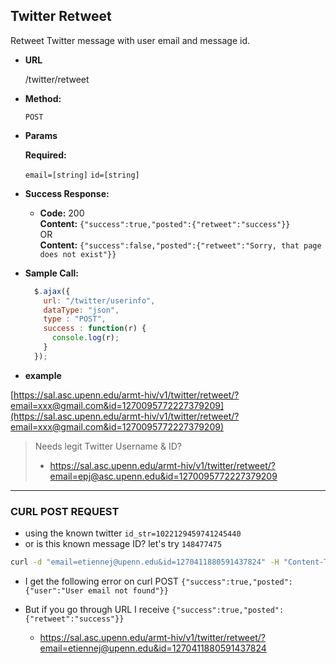 **Twitter Retweet**
----
  Retweet Twitter message with user email and message id. 
 

* **URL**

  /twitter/retweet

* **Method:**

  `POST`

*  **Params**

   **Required:**

   `email=[string]`
   `id=[string]`

* **Success Response:**

  * **Code:** 200 <br />
    **Content:** `{"success":true,"posted":{"retweet":"success"}}`<br />
     OR <br />
    **Content:** `{"success":false,"posted":{"retweet":"Sorry, that page does not exist"}}`

* **Sample Call:**

  ```javascript
    $.ajax({
      url: "/twitter/userinfo",
      dataType: "json",
      type : "POST",
      success : function(r) {
        console.log(r);
      }
    });
  ```
  
  
* **example**

[https://sal.asc.upenn.edu/armt-hiv/v1/twitter/retweet/?email=xxx@gmail.com&id=1270095772227379209](https://sal.asc.upenn.edu/armt-hiv/v1/twitter/retweet/?email=xxx@gmail.com&id=1270095772227379209)


> Needs legit Twitter Username & ID?
> 
> - https://sal.asc.upenn.edu/armt-hiv/v1/twitter/retweet/?email=epj@asc.upenn.edu&id=1270095772227379209


___________

### CURL POST REQUEST

- using the known twitter `id_str=1022129459741245440`
- or is this known message ID? let's try `148477475`

```bash
curl -d "email=etiennej@upenn.edu&id=1270411880591437824" -H "Content-Type: application/x-www-form-urlencoded" -X POST https://sal.asc.upenn.edu/armt-hiv/v1/twitter/retweet/
```

- I get the following error on curl POST `{"success":true,"posted":{"user":"User email not found"}}`

- But if you go through URL I receive `{"success":true,"posted":{"retweet":"success"}}`
    - https://sal.asc.upenn.edu/armt-hiv/v1/twitter/retweet/?email=etiennej@upenn.edu&id=1270411880591437824

